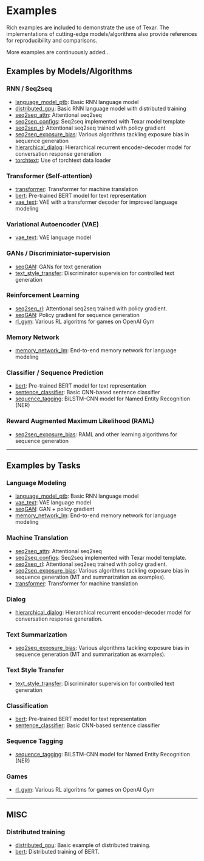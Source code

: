 # Examples #

Rich examples are included to demonstrate the use of Texar. The implementations of cutting-edge models/algorithms also provide references for reproducibility and comparisons. 

More examples are continuously added...

## Examples by Models/Algorithms ##

### RNN / Seq2seq ###

* [language_model_ptb](./language_model_ptb): Basic RNN language model
* [distributed_gpu](./distributed_gpu): Basic RNN language model with distributed training
* [seq2seq_attn](./seq2seq_attn): Attentional seq2seq
* [seq2seq_configs](./seq2seq_configs): Seq2seq implemented with Texar model template
* [seq2seq_rl](./seq2seq_rl): Attentional seq2seq trained with policy gradient
* [seq2seq_exposure_bias](./seq2seq_exposure_bias): Various algorithms tackling exposure bias in sequence generation
* [hierarchical_dialog](./hierarchical_dialog): Hierarchical recurrent encoder-decoder model for conversation response generation
* [torchtext](./torchtext): Use of torchtext data loader

### Transformer (Self-attention) ###

* [transformer](./transformer): Transformer for machine translation
* [bert](./bert): Pre-trained BERT model for text representation
* [vae_text](./vae_text): VAE with a transformer decoder for improved language modeling 

### Variational Autoencoder (VAE) ###

* [vae_text](./vae_text): VAE language model

### GANs / Discriminiator-supervision ###

* [seqGAN](./seqgan): GANs for text generation
* [text_style_transfer](./text_style_transfer): Discriminator supervision for controlled text generation

### Reinforcement Learning ###

* [seq2seq_rl](./seq2seq_rl): Attentional seq2seq trained with policy gradient.
* [seqGAN](./seqgan): Policy gradient for sequence generation
* [rl_gym](./rl_gym): Various RL algoritms for games on OpenAI Gym

### Memory Network ###

* [memory_network_lm](./memory_network_lm): End-to-end memory network for language modeling

### Classifier / Sequence Prediction ###  

* [bert](./bert): Pre-trained BERT model for text representation
* [sentence_classifier](./sentence_classifier): Basic CNN-based sentence classifier
* [sequence_tagging](./sequence_tagging): BiLSTM-CNN model for Named Entity Recognition (NER)

### Reward Augmented Maximum Likelihood (RAML) ###

* [seq2seq_exposure_bias](./seq2seq_exposure_bias): RAML and other learning algorithms for sequence generation 

---

## Examples by Tasks

### Language Modeling ###

* [language_model_ptb](./language_model_ptb): Basic RNN language model
* [vae_text](./vae_text): VAE language model
* [seqGAN](./seqgan): GAN + policy gradient
* [memory_network_lm](./memory_network_lm): End-to-end memory network for language modeling

### Machine Translation ###

* [seq2seq_attn](./seq2seq_attn): Attentional seq2seq
* [seq2seq_configs](./seq2seq_configs): Seq2seq implemented with Texar model template.
* [seq2seq_rl](./seq2seq_rl): Attentional seq2seq trained with policy gradient.
* [seq2seq_exposure_bias](./seq2seq_exposure_bias): Various algorithms tackling exposure bias in sequence generation (MT and summarization as examples).
* [transformer](./transformer): Transformer for machine translation

### Dialog ###

* [hierarchical_dialog](./hierarchical_dialog): Hierarchical recurrent encoder-decoder model for conversation response generation.

### Text Summarization ###

* [seq2seq_exposure_bias](./seq2seq_exposure_bias): Various algorithms tackling exposure bias in sequence generation (MT and summarization as examples).

### Text Style Transfer ###

* [text_style_transfer](./text_style_transfer): Discriminator supervision for controlled text generation

### Classification ###

* [bert](./bert): Pre-trained BERT model for text representation
* [sentence_classifier](./sentence_classifier): Basic CNN-based sentence classifier

### Sequence Tagging ###

* [sequence_tagging](./sequence_tagging): BiLSTM-CNN model for Named Entity Recognition (NER)

### Games ###

* [rl_gym](./rl_gym): Various RL algoritms for games on OpenAI Gym

---

## MISC ##

### Distributed training ###

* [distributed_gpu](./distributed_gpu): Basic example of distributed training.
* [bert](./bert): Distributed training of BERT.

